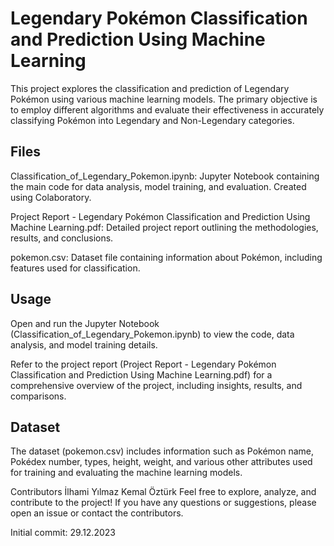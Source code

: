 # Legendary Pokémon Classification and Prediction Using Machine Learning
This project explores the classification and prediction of Legendary Pokémon using various machine learning models. The primary objective is to employ different algorithms and evaluate their effectiveness in accurately classifying Pokémon into Legendary and Non-Legendary categories.

## Files
Classification_of_Legendary_Pokemon.ipynb: Jupyter Notebook containing the main code for data analysis, model training, and evaluation. Created using Colaboratory.

Project Report - Legendary Pokémon Classification and Prediction Using Machine Learning.pdf: Detailed project report outlining the methodologies, results, and conclusions.

pokemon.csv: Dataset file containing information about Pokémon, including features used for classification.

## Usage
Open and run the Jupyter Notebook (Classification_of_Legendary_Pokemon.ipynb) to view the code, data analysis, and model training details.

Refer to the project report (Project Report - Legendary Pokémon Classification and Prediction Using Machine Learning.pdf) for a comprehensive overview of the project, including insights, results, and comparisons.

## Dataset
The dataset (pokemon.csv) includes information such as Pokémon name, Pokédex number, types, height, weight, and various other attributes used for training and evaluating the machine learning models.

Contributors
İlhami Yılmaz
Kemal Öztürk
Feel free to explore, analyze, and contribute to the project! If you have any questions or suggestions, please open an issue or contact the contributors.

Initial commit: 29.12.2023
